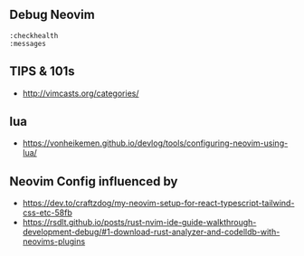 
## Debug Neovim

```
:checkhealth
:messages
```

## TIPS & 101s
* http://vimcasts.org/categories/
## lua





* https://vonheikemen.github.io/devlog/tools/configuring-neovim-using-lua/



## Neovim Config influenced by
* https://dev.to/craftzdog/my-neovim-setup-for-react-typescript-tailwind-css-etc-58fb
* https://rsdlt.github.io/posts/rust-nvim-ide-guide-walkthrough-development-debug/#1-download-rust-analyzer-and-codelldb-with-neovims-plugins
